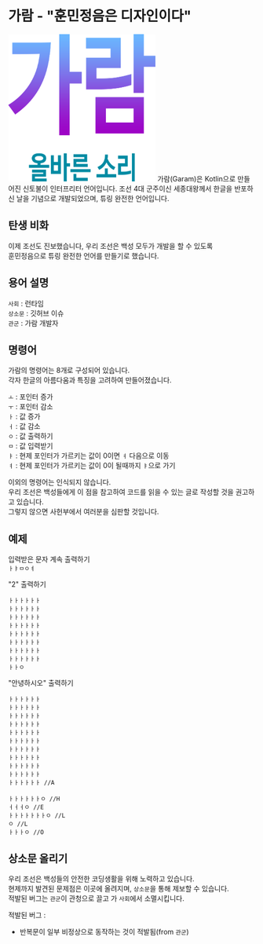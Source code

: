 ﻿가람 - "훈민정음은 디자인이다"
=============
<img src="https://github.com/Oasis1819/Garam/blob/master/snapshot/GaramLogo.png?raw=true" width="300" height="300">
가람(Garam)은 Kotlin으로 만들어진 신토불이 인터프리터 언어입니다.   
조선 4대 군주이신 세종대왕께서 한글을 반포하신 날을 기념으로 개발되었으며, 튜링 완전한 언어입니다.   

탄생 비화
-------------
이제 조선도 진보했습니다, 우리 조선은 백성 모두가 개발을 할 수 있도록   
훈민정음으로 튜링 완전한 언어를 만들기로 했습니다.   

용어 설명
-------------
```사회``` : 런타임   
```상소문``` : 깃허브 이슈  
```관군``` : 가람 개발자    

명령어
-------------
가람의 명령어는 8개로 구성되어 있습니다.   
각자 한글의 아름다움과 특징을 고려하여 만들어졌습니다.   
   
```ㅗ``` : 포인터 증가   
```ㅜ``` : 포인터 감소   
```ㅏ``` : 값 증가   
```ㅓ``` : 값 감소   
```ㅇ``` : 값 출력하기   
```ㅁ``` : 값 입력받기   
```ㅑ``` : 현제 포인터가 가르키는 값이 0이면 ```ㅕ``` 다음으로 이동   
```ㅕ``` : 현제 포인터가 가르키는 값이 0이 될때까지 ```ㅑ```으로 가기   

이외의 명령어는 인식되지 않습니다.   
우리 조선은 백성들에게 이 점을 참고하여 코드를 읽을 수 있는 글로 작성할 것을 권고하고 있습니다.   
그렇지 않으면 사헌부에서 여러분을 심판할 것입니다.   

예제
-------------
입력받은 문자 계속 출력하기   
```ㅏㅑㅁㅇㅕ```
   
"2" 출력하기   
```
ㅏㅏㅏㅏㅏㅏ
ㅏㅏㅏㅏㅏㅏ
ㅏㅏㅏㅏㅏㅏ
ㅏㅏㅏㅏㅏㅏ
ㅏㅏㅏㅏㅏㅏ
ㅏㅏㅏㅏㅏㅏ
ㅏㅏㅏㅏㅏㅏ
ㅏㅏㅏㅏㅏㅏ
ㅏㅏㅇ
```
   
"안녕하시오" 출력하기   
```
ㅏㅏㅏㅏㅏㅏ
ㅏㅏㅏㅏㅏㅏ
ㅏㅏㅏㅏㅏㅏ
ㅏㅏㅏㅏㅏㅏ
ㅏㅏㅏㅏㅏㅏ
ㅏㅏㅏㅏㅏㅏ
ㅏㅏㅏㅏㅏㅏ
ㅏㅏㅏㅏㅏㅏ
ㅏㅏㅏㅏㅏㅏ
ㅏㅏㅏㅏㅏㅏ
ㅏㅏㅏㅏㅏㅏ //A

ㅏㅏㅏㅏㅏㅏㅇ //H
ㅓㅓㅓㅇ //E
ㅏㅏㅏㅏㅏㅏㅏㅇ //L
ㅇ //L
ㅏㅏㅏㅇ //O
```

상소문 올리기
-------------
우리 조선은 백성들의 안전한 코딩생활을 위해 노력하고 있습니다.   
현제까지 발견된 문제점은 이곳에 올려지며, ```상소문```을 통해 제보할 수 있습니다.   
적발된 버그는 ```관군```이 관청으로 끌고 가 ```사회```에서 소멸시킵니다.
   
적발된 버그 :
 * 반복문이 일부 비정상으로 동작하는 것이 적발됨(from ```관군```)